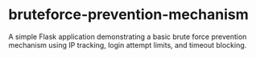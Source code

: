 # bruteforce-prevention-mechanism
A simple Flask application demonstrating a basic brute force prevention mechanism using IP tracking, login attempt limits, and timeout blocking.
